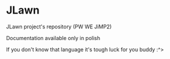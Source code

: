 # JLawn
JLawn project's repository (PW WE JiMP2)  
  
Documentation available only in polish  
  
If you don't know that language it's tough luck for you buddy :^>  
